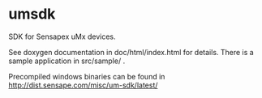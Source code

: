 # umsdk
SDK for Sensapex uMx devices.

See doxygen documentation in doc/html/index.html for details.
There is a sample application in src/sample/ .

Precompiled windows binaries can be found in
http://dist.sensape.com/misc/um-sdk/latest/

